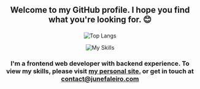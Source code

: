 ## <p align="center">Welcome to my GitHub profile. I hope you find what you're looking for. 😊</p>

<div align="center">

![Top Langs](https://github-readme-stats.vercel.app/api/top-langs/?username=Khazoda&layout=compact&theme=dark)
  
![My Skills](https://skillicons.dev/icons?i=ts,js,html,css,next,react,svelte,angular&perline=4)

</div>

### <p align="center">I'm a frontend web developer with backend experience. To view my skills, please visit [my personal site.](https://www.junefaleiro.com/resume/resume) or get in touch at contact@junefaleiro.com</p>



<!-- - `🔭 I’m currently working on     completing my bachelors in Computer Science`
- `🌱 I’m currently learning   a whole host of new css frameworks and libraries`
- 👯 I’m looking to collaborate on ...
- 🤔 I’m looking for help with ...
- 💬 Ask me about ...
- 📫 How to reach me: ...
- 😄 Pronouns: ...
- ⚡ Fun fact: ... -->

